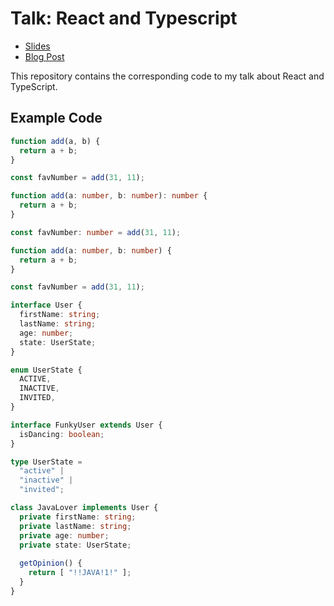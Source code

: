 # Talk: React and Typescript

- [Slides](https://docs.google.com/presentation/d/1kMeWBTA-TU0u7nwAM4jm6o0vqtpP3MJZC9dqCbz9dh0/edit?usp=sharing)
- [Blog Post](https://simonknott.de/articles/Using-TypeScript-with-React.html)

This repository contains the corresponding code to my talk about React and TypeScript.

## Example Code

```js
function add(a, b) {
  return a + b;
}

const favNumber = add(31, 11);
```

```ts
function add(a: number, b: number): number {
  return a + b;
}

const favNumber: number = add(31, 11);
```

```ts
function add(a: number, b: number) {
  return a + b;
}

const favNumber = add(31, 11);
```

```ts
interface User {
  firstName: string;
  lastName: string;
  age: number;
  state: UserState;
}

enum UserState {
  ACTIVE,
  INACTIVE,
  INVITED,
}
```

```ts
interface FunkyUser extends User {
  isDancing: boolean;
}
```

```ts
type UserState =
  "active" |
  "inactive" |
  "invited";
```

```ts
class JavaLover implements User {
  private firstName: string;
  private lastName: string;
  private age: number;
  private state: UserState;
  
  getOpinion() {
    return [ "!!JAVA!1!" ];
  }
}
```